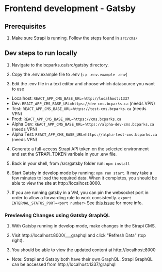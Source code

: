 # Frontend development - Gatsby

## Prerequisites

1. Make sure Strapi is running. Follow the steps found in ``src/cms/``

## Dev steps to run locally

1.  Navigate to the bcparks.ca/src/gatsby directory.
    
2.  Copy the .env.example file to .env (`cp .env.example .env`)
    
3.  Edit the .env file in a text editor and choose which datasource you want to use
- Localhost: `REACT_APP_CMS_BASE_URL=http://localhost:1337`
- Dev:  `REACT_APP_CMS_BASE_URL=https://dev-cms.bcparks.ca` (needs VPN)
- Test:  `REACT_APP_CMS_BASE_URL=https://test-cms.bcparks.ca` (needs VPN)
- Prod: `REACT_APP_CMS_BASE_URL=https://cms.bcparks.ca`
- Alpha Dev:  `REACT_APP_CMS_BASE_URL=https://alpha-dev-cms.bcparks.ca` (needs VPN)
- Alpha Test:  `REACT_APP_CMS_BASE_URL=https://alpha-test-cms.bcparks.ca` (needs VPN)

4.  Generate a full-access Strapi API token on the selected environment and set the STRAPI_TOKEN varibale in your .env file.
    
5.  Back in your shell, from /src/gatsby folder run: `npm install`
    
6.  Start Gatsby in develop mode by running: `npm run start`. It may take a few minutes to load the required data. When it completes, you should be able to view the site at http://localhost:8000.

7. If you are running gatsby in a VM, you can pin the websocket port in order to allow a forwarding rule to work consistently. `export INTERNAL_STATUS_PORT=<port number>` See [this issue](https://github.com/gatsbyjs/gatsby/blob/247b1dc0441fdade52a5ff7a71de8c9340ee05fd/packages/gatsby/src/commands/develop.ts#L213) for more info.

### Previewing Changes using Gatsby GraphQL

1.  With Gatsby running in develop mode, make changes in the Strapi CMS.
    
2.  Visit http://localhost:8000/___graphql and click "Refresh Data" (top right).
    
3. You should be able to view the updated content at http://localhost:8000

- Note: Strapi and Gatsby both have their own GraphQL.  Strapi GraphQL can be accessed from http://localhost:1337/graphql
